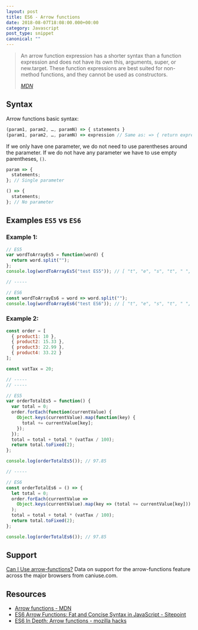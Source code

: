 ```yaml
---
layout: post
title: ES6 - Arrow functions
date: 2018-08-07T18:08:00.000+00:00
category: Javascript
post_type: snippet
canonical: ""
---
```


> An arrow function expression has a shorter syntax than a function expression and does not have its own this, arguments, super, or new.target. These function expressions are best suited for non-method functions, and they cannot be used as constructors.
>
> _[MDN](https://developer.mozilla.org/en-US/docs/Web/JavaScript/Reference/Functions/Arrow_functions)_

## Syntax

Arrow functions basic syntax:

```js
(param1, param2, …, paramN) => { statements }
(param1, param2, …, paramN) => expression // Same as: => { return expression; }
```

If we only have one parameter, we do not need to use parentheses around the parameter. If we do not have any parameter we have to use empty parentheses, `()`.

```js
param => {
  statements;
}; // Single parameter

() => {
  statements;
}; // No parameter
```

## Examples `ES5` vs `ES6`

### Example 1:

```js
// ES5
var wordToArrayEs5 = function(word) {
  return word.split("");
};
console.log(wordToArrayEs5("test ES5")); // [ "t", "e", "s", "t", " ", "E", "S", "5" ]

// -----

// ES6
const wordToArrayEs6 = word => word.split("");
console.log(wordToArrayEs6("test ES6")); // [ "t", "e", "s", "t", " ", "E", "S", "6" ]
```

### Example 2:

```js
const order = [
  { product1: 10 },
  { product2: 15.33 },
  { product3: 22.99 },
  { product4: 33.22 }
];

const vatTax = 20;

// -----
// -----

// ES5
var orderTotalEs5 = function() {
  var total = 0;
  order.forEach(function(currentValue) {
    Object.keys(currentValue).map(function(key) {
      total += currentValue[key];
    });
  });
  total = total + total * (vatTax / 100);
  return total.toFixed(2);
};

console.log(orderTotalEs5()); // 97.85

// -----

// ES6
const orderTotalEs6 = () => {
  let total = 0;
  order.forEach(currentValue =>
    Object.keys(currentValue).map(key => (total += currentValue[key]))
  );
  total = total + total * (vatTax / 100);
  return total.toFixed(2);
};

console.log(orderTotalEs6()); // 97.85
```

## Support

<p class="ciu_embed" data-feature="arrow-functions" data-periods="future_1,current,past_1,past_2" data-accessible-colours="false">
  <a href="http://caniuse.com/#feat=arrow-functions">Can I Use arrow-functions?</a> Data on support for the arrow-functions feature across the major browsers from caniuse.com.
</p>

## Resources

- [Arrow functions - MDN](https://developer.mozilla.org/en-US/docs/Web/JavaScript/Reference/Functions/Arrow_functions)
- [ES6 Arrow Functions: Fat and Concise Syntax in JavaScript - Sitepoint](https://www.sitepoint.com/es6-arrow-functions-new-fat-concise-syntax-javascript/)
- [ES6 In Depth: Arrow functions - mozilla hacks](https://hacks.mozilla.org/2015/06/es6-in-depth-arrow-functions/)
